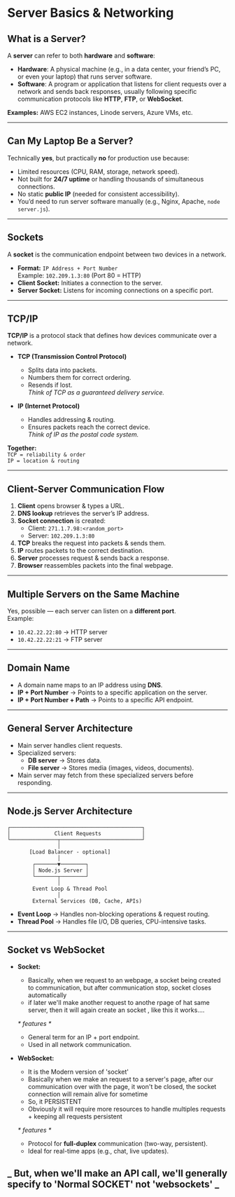 # **Server Basics & Networking**

## **What is a Server?**

A **server** can refer to both **hardware** and **software**:

- **Hardware**: A physical machine (e.g., in a data center, your friend’s PC, or even your laptop) that runs server software.
- **Software**: A program or application that listens for client requests over a network and sends back responses, usually following specific communication protocols like **HTTP**, **FTP**, or **WebSocket**.

**Examples:** AWS EC2 instances, Linode servers, Azure VMs, etc.

---

## **Can My Laptop Be a Server?**

Technically **yes**, but practically **no** for production use because:

- Limited resources (CPU, RAM, storage, network speed).
- Not built for **24/7 uptime** or handling thousands of simultaneous connections.
- No static **public IP** (needed for consistent accessibility).
- You’d need to run server software manually (e.g., Nginx, Apache, `node server.js`).

---

## **Sockets**

A **socket** is the communication endpoint between two devices in a network.

- **Format:** `IP Address + Port Number`  
  Example: `102.209.1.3:80` (Port 80 = HTTP)
- **Client Socket:** Initiates a connection to the server.
- **Server Socket:** Listens for incoming connections on a specific port.

---

## **TCP/IP**

**TCP/IP** is a protocol stack that defines how devices communicate over a network.

- **TCP (Transmission Control Protocol)**

  - Splits data into packets.
  - Numbers them for correct ordering.
  - Resends if lost.  
    _Think of TCP as a guaranteed delivery service._

- **IP (Internet Protocol)**
  - Handles addressing & routing.
  - Ensures packets reach the correct device.  
    _Think of IP as the postal code system._

**Together:**  
`TCP = reliability & order`  
`IP = location & routing`

---

## **Client-Server Communication Flow**

1. **Client** opens browser & types a URL.
2. **DNS lookup** retrieves the server’s IP address.
3. **Socket connection** is created:
   - Client: `271.1.7.98:<random_port>`
   - Server: `102.209.1.3:80`
4. **TCP** breaks the request into packets & sends them.
5. **IP** routes packets to the correct destination.
6. **Server** processes request & sends back a response.
7. **Browser** reassembles packets into the final webpage.

---

## **Multiple Servers on the Same Machine**

Yes, possible — each server can listen on a **different port**.  
Example:

- `10.42.22.22:80` → HTTP server
- `10.42.22.22:21` → FTP server

---

## **Domain Name**

- A domain name maps to an IP address using **DNS**.
- **IP + Port Number** → Points to a specific application on the server.
- **IP + Port Number + Path** → Points to a specific API endpoint.

---

## **General Server Architecture**

- Main server handles client requests.
- Specialized servers:
  - **DB server** → Stores data.
  - **File server** → Stores media (images, videos, documents).
- Main server may fetch from these specialized servers before responding.

---

## **Node.js Server Architecture**

```
┌──────────────────────────────────────────┐
│              Client Requests             │
└───────────────┬──────────────────────────┘
                │
       [Load Balancer - optional]
                │
        ┌───────▼────────┐
        │ Node.js Server │
        └───────┬────────┘
                │
        Event Loop & Thread Pool
                │
        External Services (DB, Cache, APIs)
```

- **Event Loop** → Handles non-blocking operations & request routing.
- **Thread Pool** → Handles file I/O, DB queries, CPU-intensive tasks.

---

## **Socket vs WebSocket**

- **Socket:**

  - Basically, when we request to an webpage, a socket being created to communication, but after communication stop, socket closes automatically
  - if later we'll make another request to anothe rpage of hat same server, then it will again create an socket , like this it works....

  _* features *_

  - General term for an IP + port endpoint.
  - Used in all network communication.

- **WebSocket:**

  - It is the Modern version of 'socket'
  - Basically when we make an request to a server's page, after our communication over with the page, it won't be closed, the socket connection will remain alive for sometime
  - So, it PERSISTENT
  - Obviously it will require more resources to handle multiples requests + keeping all requests persistent

  _* features *_

  - Protocol for **full-duplex** communication (two-way, persistent).
  - Ideal for real-time apps (e.g., chat, live updates).

## **_ But, when we'll make an API call, we'll generally specify to 'Normal SOCKET' not 'websockets' _**
